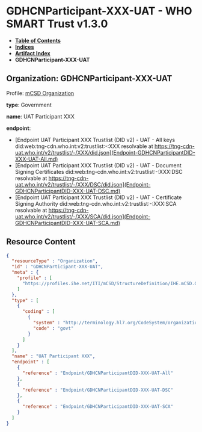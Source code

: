 # GDHCNParticipant-XXX-UAT - WHO SMART Trust v1.3.0

* [**Table of Contents**](toc.md)
* [**Indices**](indices.md)
* [**Artifact Index**](artifacts.md)
* **GDHCNParticipant-XXX-UAT**

## Organization: GDHCNParticipant-XXX-UAT

Profile: [mCSD Organization](https://profiles.ihe.net/ITI/mCSD/4.0.0/StructureDefinition-IHE.mCSD.Organization.html)

**type**: Government

**name**: UAT Participant XXX

**endpoint**: 

* [Endpoint UAT Participant XXX Trustlist (DID v2) - UAT - All keys did:web:tng-cdn.who.int:v2:trustlist:-:XXX resolvable at https://tng-cdn-uat.who.int/v2/trustlist/-/XXX/did.json](Endpoint-GDHCNParticipantDID-XXX-UAT-All.md)
* [Endpoint UAT Participant XXX Trustlist (DID v2) - UAT - Document Signing Certificates did:web:tng-cdn.who.int:v2:trustlist:-:XXX:DSC resolvable at https://tng-cdn-uat.who.int/v2/trustlist/-/XXX/DSC/did.json](Endpoint-GDHCNParticipantDID-XXX-UAT-DSC.md)
* [Endpoint UAT Participant XXX Trustlist (DID v2) - UAT - Certificate Signing Authority did:web:tng-cdn.who.int:v2:trustlist:-:XXX:SCA resolvable at https://tng-cdn-uat.who.int/v2/trustlist/-/XXX/SCA/did.json](Endpoint-GDHCNParticipantDID-XXX-UAT-SCA.md)



## Resource Content

```json
{
  "resourceType" : "Organization",
  "id" : "GDHCNParticipant-XXX-UAT",
  "meta" : {
    "profile" : [
      "https://profiles.ihe.net/ITI/mCSD/StructureDefinition/IHE.mCSD.Organization"
    ]
  },
  "type" : [
    {
      "coding" : [
        {
          "system" : "http://terminology.hl7.org/CodeSystem/organization-type",
          "code" : "govt"
        }
      ]
    }
  ],
  "name" : "UAT Participant XXX",
  "endpoint" : [
    {
      "reference" : "Endpoint/GDHCNParticipantDID-XXX-UAT-All"
    },
    {
      "reference" : "Endpoint/GDHCNParticipantDID-XXX-UAT-DSC"
    },
    {
      "reference" : "Endpoint/GDHCNParticipantDID-XXX-UAT-SCA"
    }
  ]
}

```
